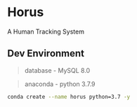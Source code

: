 # Horus
A Human Tracking System

## Dev Environment
> database - MySQL 8.0

> anaconda - python 3.7.9
```bash
conda create --name horus python=3.7 -y
```
